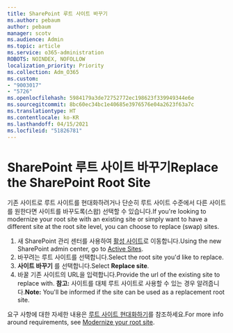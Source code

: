 ```yaml
---
title: SharePoint 루트 사이트 바꾸기
ms.author: pebaum
author: pebaum
manager: scotv
ms.audience: Admin
ms.topic: article
ms.service: o365-administration
ROBOTS: NOINDEX, NOFOLLOW
localization_priority: Priority
ms.collection: Adm_O365
ms.custom:
- "9003017"
- "5726"
ms.openlocfilehash: 5984179a3de72752772ec198623f339949344e6e
ms.sourcegitcommit: 8bc60ec34bc1e40685e3976576e04a2623f63a7c
ms.translationtype: HT
ms.contentlocale: ko-KR
ms.lasthandoff: 04/15/2021
ms.locfileid: "51826781"
---
```

# <a name="replace-the-sharepoint-root-site"></a><span data-ttu-id="03e7c-102">SharePoint 루트 사이트 바꾸기</span><span class="sxs-lookup"><span data-stu-id="03e7c-102">Replace the SharePoint Root Site</span></span>
<span data-ttu-id="03e7c-103">기존 사이트로 루트 사이트를 현대화하려거나 단순히 루트 사이트 수준에서 다른 사이트를 원한다면 사이트를 바꾸도록(스왑) 선택할 수 있습니다.</span><span class="sxs-lookup"><span data-stu-id="03e7c-103">If you're looking to modernize your root site with an existing site or simply want to have a different site at the root site level, you can choose to replace (swap) sites.</span></span>

1. <span data-ttu-id="03e7c-104">새 SharePoint 관리 센터를 사용하여 [활성 사이트](https://admin.microsoft.com/sharepoint?page=siteManagement&modern=true)로 이동합니다.</span><span class="sxs-lookup"><span data-stu-id="03e7c-104">Using the new SharePoint admin center, go to [Active Sites](https://admin.microsoft.com/sharepoint?page=siteManagement&modern=true).</span></span>
2. <span data-ttu-id="03e7c-105">바꾸려는 루트 사이트를 선택합니다.</span><span class="sxs-lookup"><span data-stu-id="03e7c-105">Select the root site you'd like to replace.</span></span>
3. <span data-ttu-id="03e7c-106">**사이트 바꾸기** 를 선택합니다.</span><span class="sxs-lookup"><span data-stu-id="03e7c-106">Select **Replace site**.</span></span>
4. <span data-ttu-id="03e7c-107">바꿀 기존 사이트의 URL을 입력합니다.</span><span class="sxs-lookup"><span data-stu-id="03e7c-107">Provide the url of the existing site to replace with.</span></span> <span data-ttu-id="03e7c-108">**참고:** 사이트를 대체 루트 사이트로 사용할 수 있는 경우 알려줍니다.</span><span class="sxs-lookup"><span data-stu-id="03e7c-108">**Note:** You'll be informed if the site can be used as a replacement root site.</span></span>

<span data-ttu-id="03e7c-109">요구 사항에 대한 자세한 내용은 [루트 사이트 현대화하기](https://docs.microsoft.com/sharepoint/modern-root-site)를 참조하세요.</span><span class="sxs-lookup"><span data-stu-id="03e7c-109">For more info around requirements, see [Modernize your root site](https://docs.microsoft.com/sharepoint/modern-root-site).</span></span>

